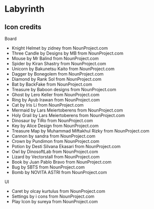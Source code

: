 # Labyrinth


## Icon credits

Board

* Knight Helmet by zidney from NounProject.com
* Three Candle by Designs by MB from NounProject.com
* Mouse by Mr Balind from NounProject.com
* Spider by Kiran Shastry from NounProject.com
* Unicorn by Bakunetsu Kaito from NounProject.com
* Dagger by Bonegolem from NounProject.com
* Diamond by Rank Sol from NounProject.com
* Bat by BackFake from NounProject.com
* Treasure by Baboon designs from NounProject.com
* Ghost by Lero Keller from NounProject.com
* Ring by Ayub Irawan from NounProject.com
* Cat by Iris Li from NounProject.com
* Mermaid by Lars Meiertoberens from NounProject.com
* Holy Grail by Lars Meiertoberens from NounProject.com
* Dinosaur by TiRo from NounProject.com
* Key by Alice Design from NounProject.com
* Treasure Map by Muhammad Miftakhul Rizky from NounProject.com
* Cannon by sandra from NounProject.com
* Crown by Pundimon from NounProject.com
* Potion by Desti Silvana Ekasari from NounProject.com
* Owl by DinosoftLab from NounProject.com
* Lizard by Vectorstall from NounProject.com
* Book by Juan Pablo Bravo from NounProject.com
* Bug by SBTS from NounProject.com
* Bomb by NOVITA ASTRI from NounProject.com

UI

* Caret by olcay kurtulus from NounProject.com
* Settings by i cons from NounProject.com
* Play Icon by sureya from NounProject.com